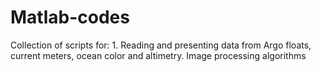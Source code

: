 # Matlab-codes
Collection of scripts for: 1. Reading and presenting data from Argo floats, current meters, ocean color and altimetry. Image processing algorithms
